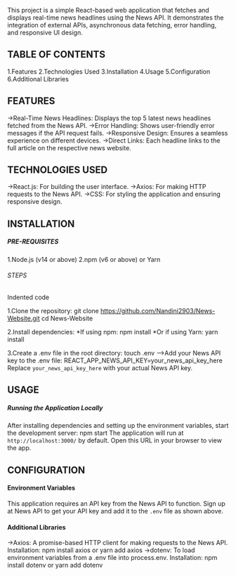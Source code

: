 This project is a simple React-based web application that fetches and displays real-time news headlines using the News API. It demonstrates the integration of external APIs, asynchronous data fetching, error handling, and responsive UI design.
## TABLE OF CONTENTS
1.Features
2.Technologies Used
3.Installation
4.Usage
5.Configuration
6.Additional Libraries

## FEATURES
->Real-Time News Headlines: Displays the top 5 latest news headlines fetched from the News API.
->Error Handling: Shows user-friendly error messages if the API request fails.
->Responsive Design: Ensures a seamless experience on different devices.
->Direct Links: Each headline links to the full article on the respective news website.

## TECHNOLOGIES USED
->React.js: For building the user interface.
->Axios: For making HTTP requests to the News API.
->CSS: For styling the application and ensuring responsive design.

## INSTALLATION
##### PRE-REQUISITES
1.Node.js (v14 or above)
2.npm (v6 or above) or Yarn

###### STEPS
Indented code

1.Clone the repository:
git clone https://github.com/Nandini2903/News-Website.git
cd News-Website

2.Install dependencies:
*If using npm:
npm install
*Or if using Yarn:
yarn install

3.Create a .env file in the root directory:
touch .env
-->Add your News API key to the .env file:
REACT_APP_NEWS_API_KEY=your_news_api_key_here
Replace `your_news_api_key_here` with your actual News API key.

## USAGE
##### Running the Application Locally
After installing dependencies and setting up the environment variables, start the development server:
npm start
The application will run at `http://localhost:3000/` by default. Open this URL in your browser to view the app.

## CONFIGURATION
#### Environment Variables
This application requires an API key from the News API to function. Sign up at News API to get your API key and add it to the `.env` file as shown above.
#### Additional Libraries
->Axios: A promise-based HTTP client for making requests to the News API.
Installation: npm install axios or yarn add axios
->dotenv: To load environment variables from a .env file into process.env.
Installation: npm install dotenv or yarn add dotenv


